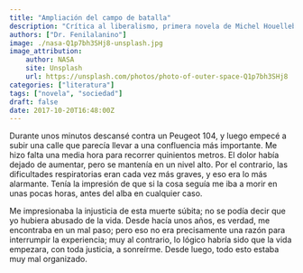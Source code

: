 ```yaml
---
title: "Ampliación del campo de batalla"
description: "Crítica al liberalismo, primera novela de Michel Houellebecq."
authors: ["Dr. Fenilalanino"]
image: ./nasa-Q1p7bh3SHj8-unsplash.jpg
image_attribution:
    author: NASA
    site: Unsplash
    url: https://unsplash.com/photos/photo-of-outer-space-Q1p7bh3SHj8
categories: ["literatura"]
tags: ["novela", "sociedad"]
draft: false
date: 2017-10-20T16:48:00Z
---
```


Durante unos minutos descansé contra un Peugeot 104, y luego empecé a subir una calle que parecía llevar a una confluencia más importante. Me hizo falta una media hora para recorrer quinientos metros. El dolor había dejado de aumentar, pero se mantenía en un nivel alto. Por el contrario, las dificultades respiratorias eran cada vez más graves, y eso era lo más alarmante. Tenía la impresión de que si la cosa seguía me iba a morir en unas pocas horas, antes del alba en cualquier caso.

Me impresionaba la injusticia de esta muerte súbita; no se podía decir que yo hubiera abusado de la vida. Desde hacía unos años, es verdad, me encontraba en un mal paso; pero eso no era precisamente una razón para interrumpir la experiencia; muy al contrario, lo lógico habría sido que la vida empezara, con toda justicia, a sonreírme. Desde luego, todo esto estaba muy mal organizado.
